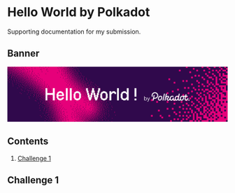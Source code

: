 # Hello World by Polkadot

Supporting documentation for my submission.

## Banner

![Banner](images/hello-world-by-polkadot.png)

## Contents

1. [Challenge 1](#challenge-1)

## Challenge 1